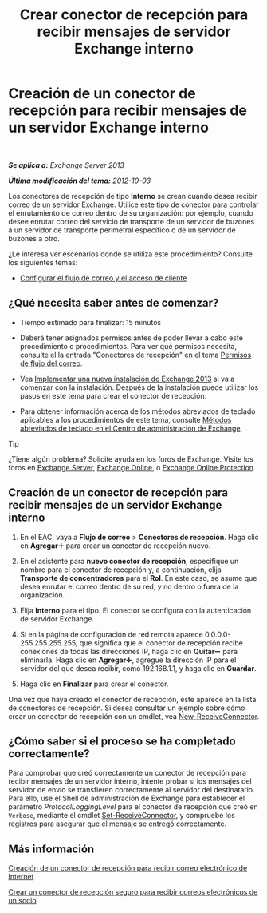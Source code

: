 ﻿---
title: 'Crear conector de recepción para recibir mensajes de servidor Exchange interno'
TOCTitle: Creación de un conector de recepción para recibir mensajes de un servidor Exchange interno
ms:assetid: 546cead9-7a2d-4332-a5f6-35343d56c619
ms:mtpsurl: https://technet.microsoft.com/es-es/library/JJ657448(v=EXCHG.150)
ms:contentKeyID: 49895632
ms.date: 04/23/2018
mtps_version: v=EXCHG.150
ms.translationtype: HT
---

# Creación de un conector de recepción para recibir mensajes de un servidor Exchange interno

 

_**Se aplica a:** Exchange Server 2013_

_**Última modificación del tema:** 2012-10-03_

Los conectores de recepción de tipo **Interno** se crean cuando desea recibir correo de un servidor Exchange. Utilice este tipo de conector para controlar el enrutamiento de correo dentro de su organización: por ejemplo, cuando desee enrutar correo del servicio de transporte de un servidor de buzones a un servidor de transporte perimetral específico o de un servidor de buzones a otro.

¿Le interesa ver escenarios donde se utiliza este procedimiento? Consulte los siguientes temas:

  - [Configurar el flujo de correo y el acceso de cliente](configure-mail-flow-and-client-access-exchange-2013-help.md)

## ¿Qué necesita saber antes de comenzar?

  - Tiempo estimado para finalizar: 15 minutos

  - Deberá tener asignados permisos antes de poder llevar a cabo este procedimiento o procedimientos. Para ver qué permisos necesita, consulte el la entrada "Conectores de recepción" en el tema [Permisos de flujo del correo](mail-flow-permissions-exchange-2013-help.md).

  - Vea [Implementar una nueva instalación de Exchange 2013](deploy-a-new-installation-of-exchange-2013-exchange-2013-help.md) si va a comenzar con la instalación. Después de la instalación puede utilizar los pasos en este tema para crear el conector de recepción.

  - Para obtener información acerca de los métodos abreviados de teclado aplicables a los procedimientos de este tema, consulte [Métodos abreviados de teclado en el Centro de administración de Exchange](keyboard-shortcuts-in-the-exchange-admin-center-exchange-online-protection-help.md).


> [!TIP]
> ¿Tiene algún problema? Solicite ayuda en los foros de Exchange. Visite los foros en <A href="https://go.microsoft.com/fwlink/p/?linkid=60612">Exchange Server</A>, <A href="https://go.microsoft.com/fwlink/p/?linkid=267542">Exchange Online</A>, o <A href="https://go.microsoft.com/fwlink/p/?linkid=285351">Exchange Online Protection</A>.



## Creación de un conector de recepción para recibir mensajes de un servidor Exchange interno

1.  En el EAC, vaya a **Flujo de correo** \> **Conectores de recepción**. Haga clic en **Agregar**![Agregar icono](images/JJ218640.c1e75329-d6d7-4073-a27d-498590bbb558(EXCHG.150).gif "Agregar icono") para crear un conector de recepción nuevo.

2.  En el asistente para **nuevo conector de recepción**, especifique un nombre para el conector de recepción y, a continuación, elija **Transporte de concentradores** para el **Rol**. En este caso, se asume que desea enrutar el correo dentro de su red, y no dentro o fuera de la organización.

3.  Elija **Interno** para el tipo. El conector se configura con la autenticación de servidor Exchange.

4.  Si en la página de configuración de red remota aparece 0.0.0.0-255.255.255.255, que significa que el conector de recepción recibe conexiones de todas las direcciones IP, haga clic en **Quitar**![Icono de quitar](images/JJ657492.479b6ced-8d64-4277-a725-f17fea202b28(EXCHG.150).gif "Icono de quitar") para eliminarla. Haga clic en **Agregar**![Agregar icono](images/JJ218640.c1e75329-d6d7-4073-a27d-498590bbb558(EXCHG.150).gif "Agregar icono"), agregue la dirección IP para el servidor del que desea recibir, como 192.168.1.1, y haga clic en **Guardar**.

5.  Haga clic en **Finalizar** para crear el conector.

Una vez que haya creado el conector de recepción, éste aparece en la lista de conectores de recepción. Si desea consultar un ejemplo sobre cómo crear un conector de recepción con un cmdlet, vea [New-ReceiveConnector](https://technet.microsoft.com/es-es/library/bb125139\(v=exchg.150\)).

## ¿Cómo saber si el proceso se ha completado correctamente?

Para comprobar que creó correctamente un conector de recepción para recibir mensajes de un servidor interno, intente probar si los mensajes del servidor de envío se transfieren correctamente al servidor del destinatario. Para ello, use el Shell de administración de Exchange para establecer el parámetro *ProtocolLoggingLevel* para el conector de recepción que creó en `Verbose`, mediante el cmdlet [Set-ReceiveConnector](https://technet.microsoft.com/es-es/library/bb125140\(v=exchg.150\)), y compruebe los registros para asegurar que el mensaje se entregó correctamente.

## Más información

[Creación de un conector de recepción para recibir correo electrónico de Internet](create-a-receive-connector-to-receive-email-from-the-internet-exchange-2013-help.md)

[Crear un conector de recepción seguro para recibir correos electrónicos de un socio](create-a-secure-receive-connector-to-receive-email-from-a-partner-exchange-2013-help.md)

